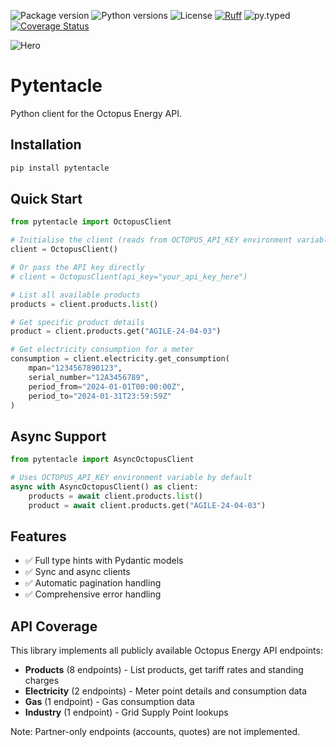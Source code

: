 ![Package version](https://img.shields.io/pypi/v/pytentacle)
![Python versions](https://img.shields.io/pypi/pyversions/pytentacle.svg)
![License](https://img.shields.io/pypi/l/pytentacle)
[![Ruff](https://img.shields.io/endpoint?url=https://raw.githubusercontent.com/astral-sh/ruff/main/assets/badge/v2.json)](https://github.com/astral-sh/ruff)
![py.typed](https://img.shields.io/badge/py-typed-FFD43B)
[![Coverage Status](https://coveralls.io/repos/github/samdobson/pytentacle/badge.svg?branch=main)](https://coveralls.io/github/samdobson/pytentacle?branch=main)

![Hero](hero.png)

# Pytentacle

Python client for the Octopus Energy API.

## Installation

```bash
pip install pytentacle
```

## Quick Start

```python
from pytentacle import OctopusClient

# Initialise the client (reads from OCTOPUS_API_KEY environment variable by default)
client = OctopusClient()

# Or pass the API key directly
# client = OctopusClient(api_key="your_api_key_here")

# List all available products
products = client.products.list()

# Get specific product details
product = client.products.get("AGILE-24-04-03")

# Get electricity consumption for a meter
consumption = client.electricity.get_consumption(
    mpan="1234567890123",
    serial_number="12A3456789",
    period_from="2024-01-01T00:00:00Z",
    period_to="2024-01-31T23:59:59Z"
)
```

## Async Support

```python
from pytentacle import AsyncOctopusClient

# Uses OCTOPUS_API_KEY environment variable by default
async with AsyncOctopusClient() as client:
    products = await client.products.list()
    product = await client.products.get("AGILE-24-04-03")
```

## Features

- ✅ Full type hints with Pydantic models
- ✅ Sync and async clients
- ✅ Automatic pagination handling
- ✅ Comprehensive error handling

## API Coverage

This library implements all publicly available Octopus Energy API endpoints:

- **Products** (8 endpoints) - List products, get tariff rates and standing charges
- **Electricity** (2 endpoints) - Meter point details and consumption data
- **Gas** (1 endpoint) - Gas consumption data
- **Industry** (1 endpoint) - Grid Supply Point lookups

Note: Partner-only endpoints (accounts, quotes) are not implemented.
